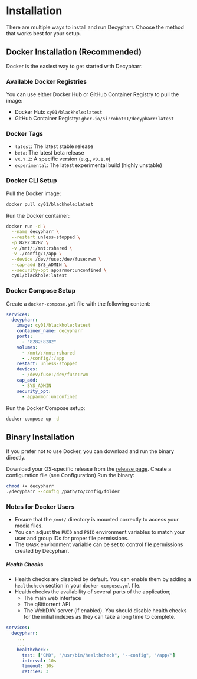 # Installation

There are multiple ways to install and run Decypharr. Choose the method that works best for your setup.

## Docker Installation (Recommended)

Docker is the easiest way to get started with Decypharr.

### Available Docker Registries

You can use either Docker Hub or GitHub Container Registry to pull the image:

- Docker Hub: `cy01/blackhole:latest`
- GitHub Container Registry: `ghcr.io/sirrobot01/decypharr:latest`

### Docker Tags

- `latest`: The latest stable release
- `beta`: The latest beta release
- `vX.Y.Z`: A specific version (e.g., `v0.1.0`)
- `experimental`: The latest experimental build (highly unstable)

### Docker CLI Setup

Pull the Docker image:
```bash
docker pull cy01/blackhole:latest
```
Run the Docker container:
```bash
docker run -d \
  --name decypharr \
  --restart unless-stopped \
  -p 8282:8282 \
  -v /mnt/:/mnt:rshared \
  -v ./config/:/app \
  --device /dev/fuse:/dev/fuse:rwm \
  --cap-add SYS_ADMIN \
  --security-opt apparmor:unconfined \
  cy01/blackhole:latest
```

### Docker Compose Setup

Create a `docker-compose.yml` file with the following content:

```yaml
services:
  decypharr:
    image: cy01/blackhole:latest
    container_name: decypharr
    ports:
      - "8282:8282"
    volumes:
      - /mnt/:/mnt:rshared
      - ./config/:/app
    restart: unless-stopped
    devices:
      - /dev/fuse:/dev/fuse:rwm
    cap_add:
      - SYS_ADMIN
    security_opt:
      - apparmor:unconfined
```

Run the Docker Compose setup:
```bash
docker-compose up -d
```


## Binary Installation
If you prefer not to use Docker, you can download and run the binary directly.

Download your OS-specific release from the [release page](https://github.com/dylanmazurek/decypharr/releases).
Create a configuration file (see Configuration)
Run the binary:

```bash
chmod +x decypharr
./decypharr --config /path/to/config/folder
```

### Notes for Docker Users

- Ensure that the `/mnt/` directory is mounted correctly to access your media files.
- You can adjust the `PUID` and `PGID` environment variables to match your user and group IDs for proper file permissions.
- The `UMASK` environment variable can be set to control file permissions created by Decypharr.

##### Health Checks
- Health checks are disabled by default. You can enable them by adding a `healthcheck` section in your `docker-compose.yml` file.
- Health checks the availability of several parts of the application;
    - The main web interface
    - The qBittorrent API
    - The WebDAV server (if enabled). You should disable health checks for the initial indexes as they can take a long time to complete.

```yaml
services:
  decypharr:
    ...
    ...
    healthcheck:
      test: ["CMD", "/usr/bin/healthcheck", "--config", "/app/"]
      interval: 10s
      timeout: 10s
      retries: 3
```
